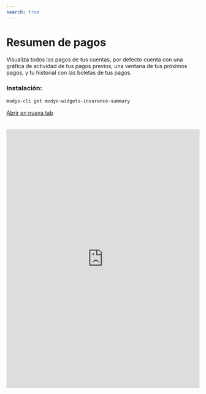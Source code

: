 ```yaml
---
search: true
---
```


# Resumen de pagos

Visualiza todos los pagos de tus cuentas, por defecto cuenta con una gráfica de actividad de tus pagos previos, una ventana de tus próximos pagos, y tu historial con las boletas de tus pagos. 

### Instalación:

```bash
modyo-cli get modyo-widgets-insurance-summary
```

[Abrir en nueva tab](https://widgets-es.modyo.com/seguros/personas/resumen)

<iframe id="widgetFrame" src="https://widgets-es.modyo.com/seguros/personas/resumen" width="100%" frameBorder="0" style="min-height:675px;overflow:auto;margin-top:20px;"/>

Las funcionalidades de este widget son las siguientes:

| Funcionalidad | Descripción |
| ------------- | ----------- |
|Resumen de seguros| Despliega el resumen de todos los seguros de la cuenta. Podrás ver la siguiente información: <ul><li>Tipo de Seguro</li><li>Número de poliza</li><li>Estatus de la poliza</li><li>Detalles de Compra</li><li>Capital de asegurado</li></ul>|


<script>

  export default {
    mounted() {

      function setIframeHeightCO(id, ht) {
          var ifrm = document.getElementById(id);
          if(ifrm) {
            ifrm.style.height = ht + 4 + "px";
          }
      }
      // iframed document sends its height using postMessage
      function handleDocHeightMsg(e) {
          // check origin
          if ( e.origin === 'https://widgets.modyo.com' ) {
              // parse data
              var data = JSON.parse( e.data );

              console.log('data:', data)
              // check data object
              if ( data['docHeight'] ) {
                  setIframeHeightCO( 'widgetFrame', data['docHeight'] );
              } else {
                  setIframeHeightCO( 'widgetFrame', 700 );
              }
          }
      }

      // assign message handler
      if ( window.addEventListener ) {
          window.addEventListener('message', handleDocHeightMsg, false);
      }
    }
  }
</script>